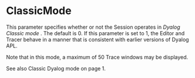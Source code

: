 # ClassicMode

This parameter specifies whether or not the Session operates in *Dyalog Classic mode* . The default is 0. If this parameter is set to 1, the Editor and Tracer behave in a manner that is consistent with earlier versions of Dyalog APL.

Note that in this mode, a maximum of 50 Trace windows may be displayed.

See also Classic Dyalog mode on page 1.
